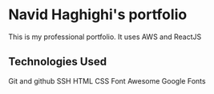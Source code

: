 # Navid Haghighi's portfolio

This is my professional portfolio. It uses AWS and ReactJS

## Technologies Used

Git and github
SSH
HTML
CSS
Font Awesome
Google Fonts
